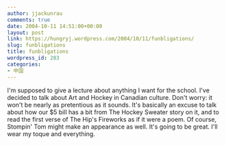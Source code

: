 ```yaml
---
author: jjackunrau
comments: true
date: 2004-10-11 14:51:00+00:00
layout: post
link: https://hungryj.wordpress.com/2004/10/11/funbligations/
slug: funbligations
title: funbligations
wordpress_id: 283
categories:
- 中国
---
```


I'm supposed to give a lecture about anything I want for the school.  I've decided to talk about Art and Hockey in Canadian culture.  Don't worry: it won't be nearly as pretentious as it sounds.  It's basically an excuse to talk about how our $5 bill has a bit from The Hockey Sweater story on it, and to read the first verse of The Hip's Fireworks as if it were a poem.  Of course, Stompin' Tom might make an appearance as well.  It's going to be great.  I'll wear my toque and everything.
